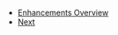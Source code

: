 - [Enhancements Overview](https://dev.azure.com/CoreandMain-IT/Leap/_dashboards/dashboard/837c1a3e-fadc-47d8-8d10-d0c5681381b9)
- [Next](https://dev.azure.com/CoreandMain-IT/Leap/_dashboards/dashboard/65a6618a-c259-48f5-8fa0-56d040d6d542)
